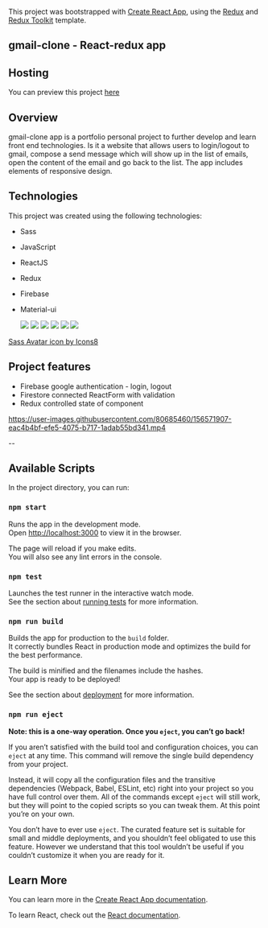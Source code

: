 This project was bootstrapped with [Create React App](https://github.com/facebook/create-react-app), using the [Redux](https://redux.js.org/) and [Redux Toolkit](https://redux-toolkit.js.org/) template.

## gmail-clone - React-redux app

## Hosting

You can preview this project <a href ="https://clone-b2527.web.app/">here</a>

## Overview

gmail-clone app is a portfolio personal project to further develop and learn front end technologies. Is it a website that allows users to login/logout to gmail, compose a send message which will show up in the list of emails, open the content of the email and go back to the list. The app includes elements of responsive design.

## Technologies

This project was created using the following technologies:

-   Sass
-   JavaScript
-   ReactJS
-   Redux
-   Firebase
-   Material-ui

    ![](https://img.icons8.com/color/48/000000/sass-avatar.png)
    ![](https://img.icons8.com/color/48/000000/javascript--v1.png)
    ![](https://img.icons8.com/office/40/000000/react.png)
    ![](https://img.icons8.com/color/48/000000/redux.png")
    ![](https://img.icons8.com/color/48/000000/firebase.png)
    ![](https://img.icons8.com/color/48/000000/material-ui.png)

<a href="https://icons8.com/icon/vEiU8UeAmv0x/sass-avatar">Sass Avatar icon by Icons8</a>

## Project features

-   Firebase google authentication - login, logout <br>
-   Firestore connected ReactForm with validation<br>
-   Redux controlled state of component <br>



https://user-images.githubusercontent.com/80685460/156571907-eac4b4bf-efe5-4075-b717-1adab55bd341.mp4

--

## Available Scripts

In the project directory, you can run:

### `npm start`

Runs the app in the development mode.<br />
Open [http://localhost:3000](http://localhost:3000) to view it in the browser.

The page will reload if you make edits.<br />
You will also see any lint errors in the console.

### `npm test`

Launches the test runner in the interactive watch mode.<br />
See the section about [running tests](https://facebook.github.io/create-react-app/docs/running-tests) for more information.

### `npm run build`

Builds the app for production to the `build` folder.<br />
It correctly bundles React in production mode and optimizes the build for the best performance.

The build is minified and the filenames include the hashes.<br />
Your app is ready to be deployed!

See the section about [deployment](https://facebook.github.io/create-react-app/docs/deployment) for more information.

### `npm run eject`

**Note: this is a one-way operation. Once you `eject`, you can’t go back!**

If you aren’t satisfied with the build tool and configuration choices, you can `eject` at any time. This command will remove the single build dependency from your project.

Instead, it will copy all the configuration files and the transitive dependencies (Webpack, Babel, ESLint, etc) right into your project so you have full control over them. All of the commands except `eject` will still work, but they will point to the copied scripts so you can tweak them. At this point you’re on your own.

You don’t have to ever use `eject`. The curated feature set is suitable for small and middle deployments, and you shouldn’t feel obligated to use this feature. However we understand that this tool wouldn’t be useful if you couldn’t customize it when you are ready for it.

## Learn More

You can learn more in the [Create React App documentation](https://facebook.github.io/create-react-app/docs/getting-started).

To learn React, check out the [React documentation](https://reactjs.org/).
